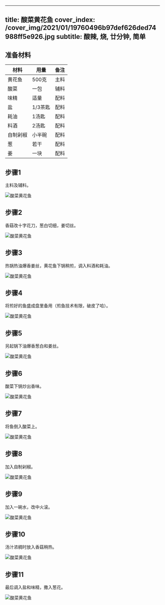 
---
title: 酸菜黄花鱼
cover_index: /cover_img/2021/01/19760496b97def626ded74988ff5e926.jpg
subtitle: 酸辣, 烧, 廿分钟, 简单
---

## 准备材料

| 材料     | 用量 | 备注|
| ------- | ----- | --- |
| 黄花鱼 | 500克| 主料 |
| 酸菜 | 一包| 辅料 |
| 味精 | 适量| 配料 |
| 盐 | 1/3茶匙| 配料 |
| 耗油 | 1汤匙| 配料 |
| 料酒 | 2汤匙| 配料 |
| 自制剁椒 | 小半碗| 配料 |
| 葱 | 若干| 配料 |
| 姜 | 一块| 配料 |

## 步骤1

主料及辅料。

![酸菜黄花鱼](https://i8.meishichina.com/attachment/recipe/201010/201010101939032.jpg?x-oss-process=style/p320) 

## 步骤2

香菇改十字花刀，葱白切细，姜切丝。

![酸菜黄花鱼](https://i8.meishichina.com/attachment/recipe/201010/201010101940255.jpg?x-oss-process=style/p320) 

## 步骤3

热锅热油爆香姜丝，黄花鱼下锅稍煎，调入料酒和耗油。

![酸菜黄花鱼](https://i8.meishichina.com/attachment/recipe/201010/201010101941534.jpg?x-oss-process=style/p320) 

## 步骤4

将煎好的鱼盛成盘里备用（煎鱼技术有限，破皮了哈）。

![酸菜黄花鱼](https://i8.meishichina.com/attachment/recipe/201010/201010101942490.jpg?x-oss-process=style/p320) 

## 步骤5

另起锅下油爆香葱白和姜丝。

![酸菜黄花鱼](https://i8.meishichina.com/attachment/recipe/201010/201010101943527.jpg?x-oss-process=style/p320) 

## 步骤6

酸菜下锅炒出香味。

![酸菜黄花鱼](https://i8.meishichina.com/attachment/recipe/201010/201010101944290.jpg?x-oss-process=style/p320) 

## 步骤7

将鱼倒入酸菜上。

![酸菜黄花鱼](https://i8.meishichina.com/attachment/recipe/201010/201010101945031.jpg?x-oss-process=style/p320) 

## 步骤8

加入自制剁椒。

![酸菜黄花鱼](https://i8.meishichina.com/attachment/recipe/201010/201010101945356.jpg?x-oss-process=style/p320) 

## 步骤9

加入一碗水，改中火滚。

![酸菜黄花鱼](https://i8.meishichina.com/attachment/recipe/201010/201010101947507.jpg?x-oss-process=style/p320) 

## 步骤10

汤汁浓稠时放入香菇稍热。

![酸菜黄花鱼](https://i8.meishichina.com/attachment/recipe/201010/201010101949438.jpg?x-oss-process=style/p320) 

## 步骤11

最后调入盐和味精，撒入葱花。

![酸菜黄花鱼](https://i8.meishichina.com/attachment/recipe/201010/201010101950338.jpg?x-oss-process=style/p320) 

